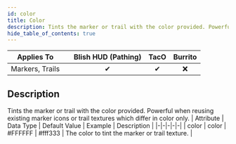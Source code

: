 ```yaml
---
id: color
title: Color
description: Tints the marker or trail with the color provided. Powerful when reusing existing marker icons or trail textures which differ in color only.
hide_table_of_contents: true
---
```

| Applies To | | Blish HUD (Pathing) | TacO | Burrito |
|-|-|-|-|-|
| <center>Markers, Trails</center> | | <center>✔</center> | <center>✔</center> | <center>❌</center> |


## Description
Tints the marker or trail with the color provided. Powerful when reusing existing marker icons or trail textures which differ in color only.
| Attribute | Data Type | Default Value | Example | Description |
|-|-|-|-|-|
| color | color | #FFFFFF | #fff333 | The color to tint the marker or trail texture. | 

